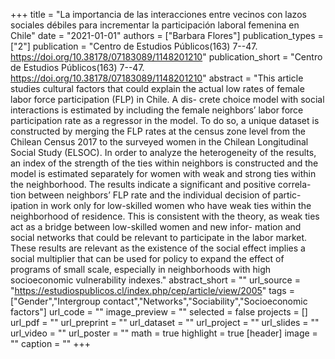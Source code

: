 +++
title = "La importancia de las interacciones entre vecinos con lazos sociales débiles para incrementar la participación laboral femenina en Chile"
date = "2021-01-01"
authors = ["Barbara Flores"]
publication_types = ["2"]
publication = "Centro de Estudios Públicos(163) 7--47. https://doi.org/10.38178/07183089/1148201210"
publication_short = "Centro de Estudios Públicos(163) 7--47. https://doi.org/10.38178/07183089/1148201210"
abstract = "This article studies cultural factors that could explain the actual low rates of female labor force participation (FLP) in Chile. A dis- crete choice model with social interactions is estimated by including the female neighbors’ labor force participation rate as a regressor in the model. To do so, a unique dataset is constructed by merging the FLP rates at the census zone level from the Chilean Census 2017 to the surveyed women in the Chilean Longitudinal Social Study (ELSOC). In order to analyze the heterogeneity of the results, an index of the strength of the ties within neighbors is constructed and the model is estimated separately for women with weak and strong ties within the neighborhood. The results indicate a significant and positive correla- tion between neighbors’ FLP rate and the individual decision of partic- ipation in work only for low-skilled women who have weak ties within the neighborhood of residence. This is consistent with the theory, as weak ties act as a bridge between low-skilled women and new infor- mation and social networks that could be relevant to participate in the labor market. These results are relevant as the existence of the social effect implies a social multiplier that can be used for policy to expand the effect of programs of small scale, especially in neighborhoods with high socioeconomic vulnerability indexes."
abstract_short = ""
url_source = "https://estudiospublicos.cl/index.php/cep/article/view/2005"
tags = ["Gender","Intergroup contact","Networks","Sociability","Socioeconomic factors"]
url_code = ""
image_preview = ""
selected = false
projects = []
url_pdf = ""
url_preprint = ""
url_dataset = ""
url_project = ""
url_slides = ""
url_video = ""
url_poster = ""
math = true
highlight = true
[header]
image = ""
caption = ""
+++
